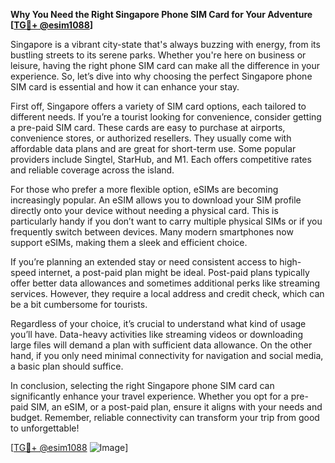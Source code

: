 **Why You Need the Right Singapore Phone SIM Card for Your Adventure [[TG💪+ @esim1088](https://t.me/s/esim1088)]**

Singapore is a vibrant city-state that's always buzzing with energy, from its bustling streets to its serene parks. Whether you're here on business or leisure, having the right phone SIM card can make all the difference in your experience. So, let’s dive into why choosing the perfect Singapore phone SIM card is essential and how it can enhance your stay.

First off, Singapore offers a variety of SIM card options, each tailored to different needs. If you’re a tourist looking for convenience, consider getting a pre-paid SIM card. These cards are easy to purchase at airports, convenience stores, or authorized resellers. They usually come with affordable data plans and are great for short-term use. Some popular providers include Singtel, StarHub, and M1. Each offers competitive rates and reliable coverage across the island.

For those who prefer a more flexible option, eSIMs are becoming increasingly popular. An eSIM allows you to download your SIM profile directly onto your device without needing a physical card. This is particularly handy if you don’t want to carry multiple physical SIMs or if you frequently switch between devices. Many modern smartphones now support eSIMs, making them a sleek and efficient choice.

If you’re planning an extended stay or need consistent access to high-speed internet, a post-paid plan might be ideal. Post-paid plans typically offer better data allowances and sometimes additional perks like streaming services. However, they require a local address and credit check, which can be a bit cumbersome for tourists.

Regardless of your choice, it’s crucial to understand what kind of usage you’ll have. Data-heavy activities like streaming videos or downloading large files will demand a plan with sufficient data allowance. On the other hand, if you only need minimal connectivity for navigation and social media, a basic plan should suffice.

In conclusion, selecting the right Singapore phone SIM card can significantly enhance your travel experience. Whether you opt for a pre-paid SIM, an eSIM, or a post-paid plan, ensure it aligns with your needs and budget. Remember, reliable connectivity can transform your trip from good to unforgettable! 

[[TG💪+ @esim1088](https://t.me/s/esim1088) ![Image](https://i.postimg.cc/Y0z9fWf4/image.png)]